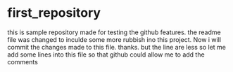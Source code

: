 # first_repository
this is sample repository made for testing the github features.
the readme file was changed to inculde some more rubbish ino this project. Now i will commit the changes made to this file. thanks.
but the line are less
so let me add some
lines into this file
so that github could allow me to add the comments

